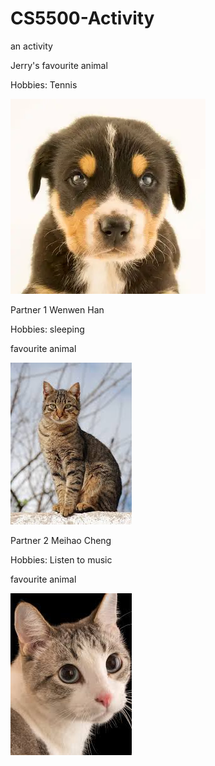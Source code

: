 # CS5500-Activity
an activity

Jerry's favourite animal

Hobbies: Tennis

![alt text](image.png)

Partner 1
Wenwen Han

Hobbies: sleeping

favourite animal

![alt text](image-1.png)

Partner 2
Meihao Cheng

Hobbies: Listen to music

favourite animal

![alt text](image-2.png)
